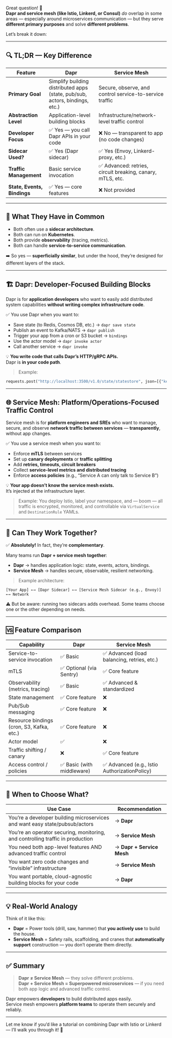 Great question! 🤔  
**Dapr and service mesh (like Istio, Linkerd, or Consul)** *do* overlap in some areas — especially around microservices communication — but they serve **different primary purposes** and solve **different problems**.

Let’s break it down:

---

## 🔍 TL;DR — Key Difference

| Feature | **Dapr** | **Service Mesh** |
|--------|----------|------------------|
| **Primary Goal** | Simplify building distributed apps (state, pub/sub, actors, bindings, etc.) | Secure, observe, and control service-to-service traffic |
| **Abstraction Level** | Application-level building blocks | Infrastructure/network-level traffic control |
| **Developer Focus** | ✅ Yes — you call Dapr APIs in your code | ❌ No — transparent to app (no code changes) |
| **Sidecar Used?** | ✅ Yes (Dapr sidecar) | ✅ Yes (Envoy, Linkerd-proxy, etc.) |
| **Traffic Management** | Basic service invocation | ✅ Advanced: retries, circuit breaking, canary, mTLS, etc. |
| **State, Events, Bindings** | ✅ Yes — core features | ❌ Not provided |

---

## 🧩 What They Have in Common

- Both often use a **sidecar architecture**.
- Both can run on **Kubernetes**.
- Both provide **observability** (tracing, metrics).
- Both can handle **service-to-service communication**.

➡️ So yes — **superficially similar**, but under the hood, they’re designed for different layers of the stack.

---

## 🏗️ Dapr: Developer-Focused Building Blocks

Dapr is for **application developers** who want to easily add distributed system capabilities **without writing complex infrastructure code**.

✅ You use Dapr when you want to:

- Save state (to Redis, Cosmos DB, etc.) → `dapr save state`
- Publish an event to Kafka/NATS → `dapr publish`
- Trigger your app from a cron or S3 bucket → `bindings`
- Use the actor model → `dapr invoke actor`
- Call another service → `dapr invoke`

💡 **You write code that calls Dapr’s HTTP/gRPC APIs.**  
Dapr is **in your code path**.

> Example:
```python
requests.post("http://localhost:3500/v1.0/state/statestore", json=[{"key": "cart1", "value": data}])
```

---

## 🌐 Service Mesh: Platform/Operations-Focused Traffic Control

Service mesh is for **platform engineers and SREs** who want to manage, secure, and observe **network traffic between services** — **transparently**, without app changes.

✅ You use a service mesh when you want to:

- Enforce **mTLS** between services
- Set up **canary deployments** or **traffic splitting**
- Add **retries, timeouts, circuit breakers**
- Collect **service-level metrics and distributed tracing**
- Enforce **access policies** (e.g., “Service A can only talk to Service B”)

💡 **Your app doesn’t know the service mesh exists.**  
It’s injected at the infrastructure layer.

> Example: You deploy Istio, label your namespace, and — boom — all traffic is encrypted, monitored, and controllable via `VirtualService` and `DestinationRule` YAMLs.

---

## 🤝 Can They Work Together?

✅ **Absolutely!** In fact, they’re **complementary**.

Many teams run **Dapr + service mesh together**:

- **Dapr** → handles application logic: state, events, actors, bindings.
- **Service Mesh** → handles secure, observable, resilient networking.

> Example architecture:
```
[Your App] ←→ [Dapr Sidecar] ←→ [Service Mesh Sidecar (e.g., Envoy)] ←→ Network
```

⚠️ But be aware: running two sidecars adds overhead. Some teams choose one or the other depending on needs.

---

## 🆚 Feature Comparison

| Capability | Dapr | Service Mesh |
|------------|------|--------------|
| Service-to-service invocation | ✅ Basic | ✅ Advanced (load balancing, retries, etc.) |
| mTLS | ✅ Optional (via Sentry) | ✅ Core feature |
| Observability (metrics, tracing) | ✅ Basic | ✅ Advanced & standardized |
| State management | ✅ Core feature | ❌ |
| Pub/Sub messaging | ✅ Core feature | ❌ |
| Resource bindings (cron, S3, Kafka, etc.) | ✅ Core feature | ❌ |
| Actor model | ✅ | ❌ |
| Traffic shifting / canary | ❌ | ✅ Core feature |
| Access control / policies | ✅ Basic (with middleware) | ✅ Advanced (e.g., Istio AuthorizationPolicy) |

---

## 🧠 When to Choose What?

| Use Case | Recommendation |
|----------|----------------|
| You’re a developer building microservices and want easy state/pubsub/actors | → **Dapr** |
| You’re an operator securing, monitoring, and controlling traffic in production | → **Service Mesh** |
| You need both app-level features AND advanced traffic control | → **Dapr + Service Mesh** |
| You want zero code changes and “invisible” infrastructure | → **Service Mesh** |
| You want portable, cloud-agnostic building blocks for your code | → **Dapr** |

---

## 💡 Real-World Analogy

Think of it like this:

- **Dapr** = Power tools (drill, saw, hammer) that **you actively use** to build the house.
- **Service Mesh** = Safety rails, scaffolding, and cranes that **automatically support** construction — you don’t operate them directly.

---

## ✅ Summary

> **Dapr ≠ Service Mesh** — they solve different problems.  
> **Dapr + Service Mesh = Superpowered microservices** — if you need both app logic and advanced traffic control.

Dapr empowers **developers** to build distributed apps easily.  
Service mesh empowers **platform teams** to operate them securely and reliably.

---

Let me know if you’d like a tutorial on combining Dapr with Istio or Linkerd — I’ll walk you through it! 🚀